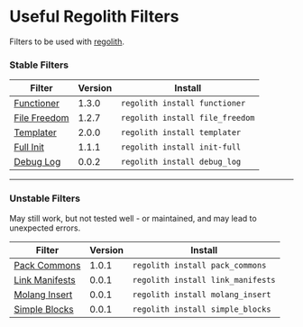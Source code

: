 # Useful Regolith Filters
Filters to be used with [regolith](https://bedrock-oss.github.io/regolith/).

### Stable Filters

| Filter                         | Version | Install                         |
| ------------------------------ | ------- | ------------------------------- |
| [Functioner](./functioner)     | 1.3.0   | `regolith install functioner`   |
| [File Freedom](./file_freedom) | 1.2.7   | `regolith install file_freedom` |
| [Templater](./templater)       | 2.0.0   | `regolith install templater`    |
| [Full Init](./init-full)       | 1.1.1   | `regolith install init-full`    |
| [Debug Log](./debug_log)       | 0.0.2   | `regolith install debug_log`    |

---
### Unstable Filters
May still work, but not tested well - or maintained, and may lead to unexpected errors.

| Filter                             | Version | Install                           |
| ---------------------------------- | ------- | --------------------------------- |
| [Pack Commons](./pack_commons)     | 1.0.1   | `regolith install pack_commons`   |
| [Link Manifests](./link_manifests) | 0.0.1   | `regolith install link_manifests` |
| [Molang Insert](./molang_insert)   | 0.0.1   | `regolith install molang_insert`  |
| [Simple Blocks](./simple_blocks)   | 0.0.1   | `regolith install simple_blocks`  |